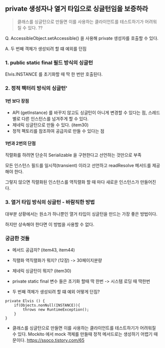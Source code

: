 ## private 생성자나 열거 타입으로 싱글턴임을 보증하라

> 클래스를 싱글턴으로 만들면 이를 사용하는 클라이언트를 테스트하기가 어려워질 수 있다. ??

Q. AccessibleObject.setAccessible() 을 사용해 private 생성자를 호출할 수 있다.

A. 두 번째 객체가 생성되려 할 떄 예외를 던짐

### 1. public static final 필드 방식의 싱글턴

Elvis.INSTANCE 를 초기화할 때 딱 한 번만 호출된다.

### 2. 정적 팩터리 방식의 싱글턴'

#### 1번 보다 장점

- API (getInstance) 를 바꾸지 않고도 싱글턴이 아니게 변경할 수 있다는 점, 스레드 별로 다른 인스턴스를 넘겨주게 할 수 있다.
- 제네릭 싱글턴으로 만들 수 있다. (item30)
- 정적 펙토리를 참조하여 공급자로 만들 수 있다는 점

#### 1번과 2번의 단점

직렬화를 하려면 단순히 Serializable 을 구현한다고 선언하는 것만으로 부족

모든 인스턴스 필드를 일시적(transient) 이라고 선언하고 readResolve 메서드를 제공해야 한다.

그렇지 않으면 직렬화된 인스턴스를 역직렬화 할 때 마다 새로운 인스턴스가 만들어진다.

### 3. 열거 타입 방식의 싱글턴 - 바람직한 방법

대부분 상황에서는 원소가 하나뿐인 열거 타입이 싱글턴을 만드는 가장 좋은 방법이다.

하지만 상속해야 한다면 이 방법을 사용할 수 없다.

### 궁금한 것들

- 메서드 공급자? (item43, item44)
- 직렬화 역직렬화가 뭐지? (12장) -> 30페이지분량
- 제네릭 싱글턴이 뭐지? (item30)

- private static final 변수 들은 초기화 할때 딱 한번 -> 시스템 로딩 때 딱한번
- 두 번째 객체가 생성되려 할 떄 예외 어떻게 던짐?
```
private Elvis () {
    if(Objects.nonNull(INSTANCE)){
        throws new RuntimeException();
    }
}
```
- 클래스를 싱글턴으로 만들면 이를 사용하는 클라이언트를 테스트하기가 어려워질 수 있다.
Mockito 에서 mock 객체를 만들때 정적 메서드로는 생성하기 어렵기 때문이다.
https://ssoco.tistory.com/65

